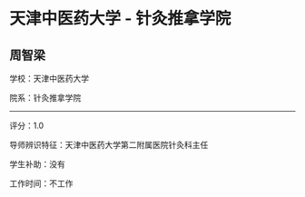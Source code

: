 # 天津中医药大学 - 针灸推拿学院

## 周智梁

学校：天津中医药大学

院系：针灸推拿学院

* * *

评分：1.0

导师辨识特征：天津中医药大学第二附属医院针灸科主任

学生补助：没有

工作时间：不工作